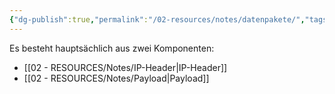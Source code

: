 ```yaml
---
{"dg-publish":true,"permalink":"/02-resources/notes/datenpakete/","tags":["netzwerk/ip"],"noteIcon":"","updated":"2025-07-12T13:31:41.294+02:00"}
---
```


Es besteht hauptsächlich aus zwei Komponenten:


- [[02 - RESOURCES/Notes/IP-Header\|IP-Header]]  
- [[02 - RESOURCES/Notes/Payload\|Payload]]
